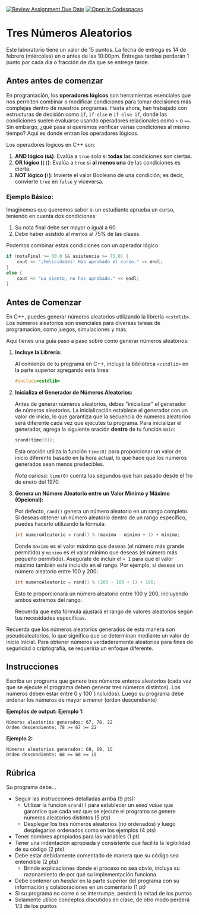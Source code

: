 [![Review Assignment Due Date](https://classroom.github.com/assets/deadline-readme-button-22041afd0340ce965d47ae6ef1cefeee28c7c493a6346c4f15d667ab976d596c.svg)](https://classroom.github.com/a/oern3V72)
[![Open in Codespaces](https://classroom.github.com/assets/launch-codespace-2972f46106e565e64193e422d61a12cf1da4916b45550586e14ef0a7c637dd04.svg)](https://classroom.github.com/open-in-codespaces?assignment_repo_id=20407527)
# Tres Números Aleatorios  

Este laboratorio tiene un valor de 15 puntos. La fecha de entrega es 14 de febrero (miércoles) en o antes de las 10:00pm. Entregas tardías perderán 1 punto por cada día o fracción de día que se entrege tarde.  

## Antes antes de comenzar

En programación, los **operadores lógicos** son herramientas esenciales que nos permiten combinar o modificar condiciones para tomar decisiones más complejas dentro de nuestros programas. Hasta ahora, han trabajado con estructuras de decisión como `if`, `if-else` e `if-else if`, donde las condiciones suelen evaluarse usando operadores relacionales como `>` o `==`. Sin embargo, ¿qué pasa si queremos verificar varias condiciones al mismo tiempo? Aquí es donde entran los operadores lógicos.

Los operadores lógicos en C++ son:

1. **AND lógico (`&&`)**: Evalúa a `true` solo si **todas** las condiciones son ciertas.
2. **OR lógico (`||`)**: Evalúa a `true` si **al menos una** de las condiciones es cierta.
3. **NOT lógico (`!`)**: Invierte el valor Booleano de una condición; es decir, convierte `true` en `false` y viceversa.

### Ejemplo Básico:

Imaginemos que queremos saber si un estudiante aprueba un curso, teniendo en cuenta dos condiciones:

1. Su nota final debe ser mayor o igual a 60.
2. Debe haber asistido al menos al 75% de las clases.

Podemos combinar estas condiciones con un operador lógico:

```c++
if (notaFinal >= 60.0 && asistencia >= 75.0) {
    cout << "¡Felicidades! Has aprobado el curso." << endl;
} 
else {
    cout << "Lo siento, no has aprobado." << endl;
}
```

## Antes de Comenzar 

En C++, puedes generar números aleatorios utilizando la librería `<cstdlib>`. Los números aleatorios son esenciales para diversas tareas de programación, como juegos, simulaciones y más.

Aquí tienes una guía paso a paso sobre cómo generar números aleatorios:

1. **Incluye la Librería:** 

   Al comienzo de tu programa en C++, incluye la biblioteca `<cstdlib>` en la parte superior agregando esta línea:

   ```C++
   #include<cstdlib>
   ```

2. **Inicializa el Generador de Números Aleatorios:** 

   Antes de generar números aleatorios, debes "inicializar" el generador de números aleatorios. La inicialización establece el generador con un valor de inicio, lo que garantiza que la secuencia de números aleatorios será diferente cada vez que ejecutes tu programa. Para inicializar el generador, agrega la siguiente oración **dentro** de tu función `main`:

   ```C++
   srand(time(0));
   ```

   Esta oración utiliza la función `time(0)` para proporcionar un valor de inicio diferente basado en la hora actual, lo que hace que los números generados sean menos predecibles.

   *Nota curiosa:* `time(0)` cuenta los segundos que han pasado desde el 1ro de enero del 1970.

3. **Genera un Número Aleatorio entre un Valor Mínimo y Máximo (Opcional):** 

   Por defecto, `rand()` genera un número aleatorio en un rango completo. Si deseas obtener un número aleatorio dentro de un rango específico, puedes hacerlo utilizando la fórmula:

   ```C++
   int numeroAleatorio = rand() % (maximo - minimo + 1) + minimo;
   ```

   Donde `maximo` es el valor máximo que deseas (el número más grande permitido) y `minimo` es el valor mínimo que deseas (el número más pequeño permitido). Asegúrate de incluir el `+ 1` para que el valor máximo también esté incluido en el rango. Por ejemplo, si deseas un número aleatorio entre 100 y 200:

   ```C++
   int numeroAleatorio = rand() % (200 - 100 + 1) + 100;
   ```

   Esto te proporcionará un número aleatorio entre 100 y 200, incluyendo ambos extremos del rango. 

   Recuerda que esta fórmula ajustará el rango de valores aleatorios según tus necesidades específicas.

Recuerda que los números aleatorios generados de esta manera son pseudoaleatorios, lo que significa que se determinan mediante un valor de inicio inicial. Para obtener números verdaderamente aleatorios para fines de seguridad o criptografía, se requeriría un enfoque diferente.

## Instrucciones  

Escriba un programa que genere tres números enteros aleatorios (cada vez que se ejecute el programa deben generar tres números distintos). Los números deben estar entre 0 y 100 (incluidos). Luego su programa debe ordenar los números de mayor a menor (orden descendiente)

**Ejemplos de output:**
**Ejemplo 1:**

```
Números aleatorios generados: 67, 78, 22  
Orden descendiente: 78 >= 67 >= 22
```

**Ejemplo 2:**

```
Números aleatorios generados: 68, 68, 15  
Orden descendiente: 68 >= 68 >= 15
```

## Rúbrica

Su programa debe...

- Seguir las instrucciones detalladas arriba (9 pts):
  - Utilizar la función `srand()` para establecer un _seed value_ que garantice que cada vez que se ejecute el programa se genere números aleatorios distintos (5 pts)
  - Desplegar los tres números aleatorios (no ordenados) y luego desplegarlos ordenados como en los ejemplos (4 pts)
- Tener nombres apropiados para las variables (1 pt)
- Tener una indentación apropiada y consistente que facilite la legibilidad de su código (2 pts)
- Debe estar debidamente comentado de manera que su código sea entendible (2 pts)
  - Brinde explicaciones donde el proceso no sea obvio, incluya su razonamiento de por qué su implementación funciona.
- Debe contener un *header* en la parte superior del programa con su información y colaboraciones en un comentario (1 pt)
- Si su programa no corre o se interrumpe, perderá la mitad de los puntos
- Solamente utilice conceptos discutidos en clase, de otro modo perderá 1/3 de los puntos
